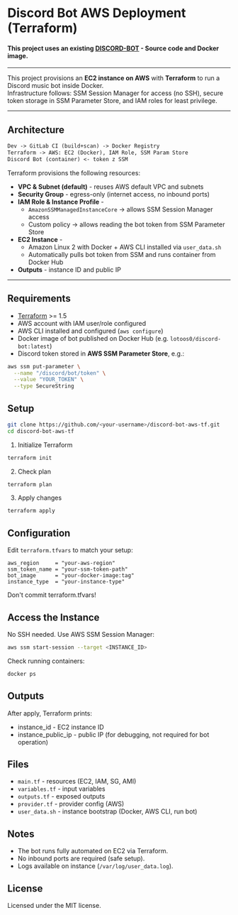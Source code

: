 # Discord Bot AWS Deployment (Terraform)

#### This project uses an existing [DISCORD-BOT](https://github.com/lotoos0/discord-bot)  - Source code and Docker image.
---
This project provisions an **EC2 instance on AWS** with **Terraform** to run a Discord music bot inside Docker.  
Infrastructure follows: SSM Session Manager for access (no SSH), secure token storage in SSM Parameter Store, and IAM roles for least privilege. 

---

## Architecture

```txt
Dev -> GitLab CI (build+scan) -> Docker Registry
Terraform -> AWS: EC2 (Docker), IAM Role, SSM Param Store
Discord Bot (container) <- token z SSM
```

Terraform provisions the following resources:

- **VPC & Subnet (default)** - reuses AWS default VPC and subnets  
- **Security Group** - egress-only (internet access, no inbound ports)  
- **IAM Role & Instance Profile** -  
  - `AmazonSSMManagedInstanceCore` -> allows SSM Session Manager access  
  - Custom policy -> allows reading the bot token from SSM Parameter Store  
- **EC2 Instance** -  
  - Amazon Linux 2 with Docker + AWS CLI installed via `user_data.sh`  
  - Automatically pulls bot token from SSM and runs container from Docker Hub  
- **Outputs** - instance ID and public IP

---

## Requirements

- [Terraform](https://www.terraform.io/downloads.html) >= 1.5  
- AWS account with IAM user/role configured  
- AWS CLI installed and configured (`aws configure`)  
- Docker image of bot published on Docker Hub (e.g. `lotoos0/discord-bot:latest`)  
- Discord token stored in **AWS SSM Parameter Store**, e.g.:  

```bash
aws ssm put-parameter \
  --name "/discord/bot/token" \
  --value "YOUR_TOKEN" \
  --type SecureString
```
## Setup 

```bash
git clone https://github.com/<your-username>/discord-bot-aws-tf.git
cd discord-bot-aws-tf
```
1. Initialize Terraform
```bash
terraform init
```
2. Check plan
```bash
terraform plan
```
3. Apply changes
```bash
terraform apply
```
## Configuration

Edit ```terraform.tfvars``` to match your setup:
```hcl
aws_region     = "your-aws-region"          
ssm_token_name = "your-ssm-token-path"      
bot_image      = "your-docker-image:tag"    
instance_type  = "your-instance-type"       
```
Don't commit terraform.tfvars!

## Access the Instance

No SSH needed. Use AWS SSM Session Manager:
```bash
aws ssm start-session --target <INSTANCE_ID>
```
Check running containers:
```bash
docker ps
```
## Outputs
After apply, Terraform prints:
- instance_id - EC2 instance ID
- instance_public_ip - public IP (for debugging, not required for bot operation)

## Files
- `main.tf` - resources (EC2, IAM, SG, AMI)
- `variables.tf` - input variables
- `outputs.tf` - exposed outputs
- `provider.tf` - provider config (AWS)
- `user_data.sh` - instance bootstrap (Docker, AWS CLI, run bot)

## Notes
- The bot runs fully automated on EC2 via Terraform.
- No inbound ports are required (safe setup).
- Logs available on instance (`/var/log/user_data.log`).

## License

Licensed under the MIT license.

